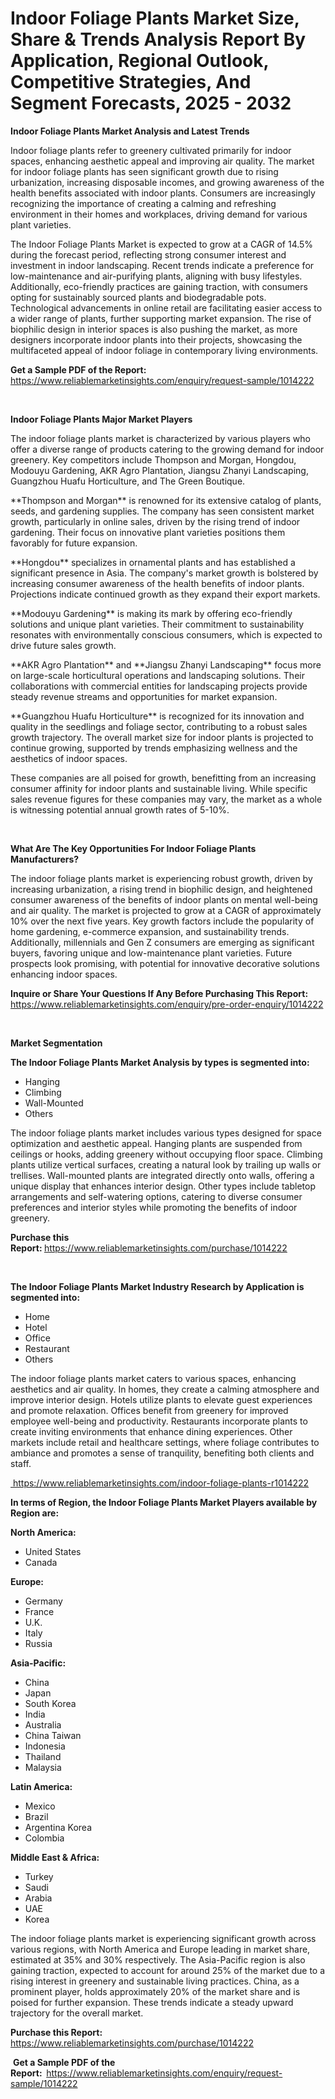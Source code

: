 <p><h1>Indoor Foliage Plants Market Size, Share & Trends Analysis Report By Application, Regional Outlook, Competitive Strategies, And Segment Forecasts, 2025 - 2032</h1></p><p><strong>Indoor Foliage Plants Market Analysis and Latest Trends</strong></p>
<p><p>Indoor foliage plants refer to greenery cultivated primarily for indoor spaces, enhancing aesthetic appeal and improving air quality. The market for indoor foliage plants has seen significant growth due to rising urbanization, increasing disposable incomes, and growing awareness of the health benefits associated with indoor plants. Consumers are increasingly recognizing the importance of creating a calming and refreshing environment in their homes and workplaces, driving demand for various plant varieties.</p><p>The Indoor Foliage Plants Market is expected to grow at a CAGR of 14.5% during the forecast period, reflecting strong consumer interest and investment in indoor landscaping. Recent trends indicate a preference for low-maintenance and air-purifying plants, aligning with busy lifestyles. Additionally, eco-friendly practices are gaining traction, with consumers opting for sustainably sourced plants and biodegradable pots. Technological advancements in online retail are facilitating easier access to a wider range of plants, further supporting market expansion. The rise of biophilic design in interior spaces is also pushing the market, as more designers incorporate indoor plants into their projects, showcasing the multifaceted appeal of indoor foliage in contemporary living environments.</p></p>
<p><strong>Get a Sample PDF of the Report:&nbsp;</strong> <a href="https://www.reliablemarketinsights.com/enquiry/request-sample/1014222?utm_campaign=3090&utm_medium=2&utm_source=Github&utm_content=ia&utm_term=17042025&utm_id=indoor-foliage-plants">https://www.reliablemarketinsights.com/enquiry/request-sample/1014222</a></p>
<p>&nbsp;</p>
<p><strong>Indoor Foliage Plants Major Market Players</strong></p>
<p><p>The indoor foliage plants market is characterized by various players who offer a diverse range of products catering to the growing demand for indoor greenery. Key competitors include Thompson and Morgan, Hongdou, Modouyu Gardening, AKR Agro Plantation, Jiangsu Zhanyi Landscaping, Guangzhou Huafu Horticulture, and The Green Boutique.</p><p>**Thompson and Morgan** is renowned for its extensive catalog of plants, seeds, and gardening supplies. The company has seen consistent market growth, particularly in online sales, driven by the rising trend of indoor gardening. Their focus on innovative plant varieties positions them favorably for future expansion.</p><p>**Hongdou** specializes in ornamental plants and has established a significant presence in Asia. The company's market growth is bolstered by increasing consumer awareness of the health benefits of indoor plants. Projections indicate continued growth as they expand their export markets.</p><p>**Modouyu Gardening** is making its mark by offering eco-friendly solutions and unique plant varieties. Their commitment to sustainability resonates with environmentally conscious consumers, which is expected to drive future sales growth.</p><p>**AKR Agro Plantation** and **Jiangsu Zhanyi Landscaping** focus more on large-scale horticultural operations and landscaping solutions. Their collaborations with commercial entities for landscaping projects provide steady revenue streams and opportunities for market expansion.</p><p>**Guangzhou Huafu Horticulture** is recognized for its innovation and quality in the seedlings and foliage sector, contributing to a robust sales growth trajectory. The overall market size for indoor plants is projected to continue growing, supported by trends emphasizing wellness and the aesthetics of indoor spaces.</p><p>These companies are all poised for growth, benefitting from an increasing consumer affinity for indoor plants and sustainable living. While specific sales revenue figures for these companies may vary, the market as a whole is witnessing potential annual growth rates of 5-10%.</p></p>
<p>&nbsp;</p>
<p><strong>What Are The Key Opportunities For Indoor Foliage Plants Manufacturers?</strong></p>
<p><p>The indoor foliage plants market is experiencing robust growth, driven by increasing urbanization, a rising trend in biophilic design, and heightened consumer awareness of the benefits of indoor plants on mental well-being and air quality. The market is projected to grow at a CAGR of approximately 10% over the next five years. Key growth factors include the popularity of home gardening, e-commerce expansion, and sustainability trends. Additionally, millennials and Gen Z consumers are emerging as significant buyers, favoring unique and low-maintenance plant varieties. Future prospects look promising, with potential for innovative decorative solutions enhancing indoor spaces.</p></p>
<p><strong>Inquire or Share Your Questions If Any Before Purchasing This Report:</strong> <a href="https://www.reliablemarketinsights.com/enquiry/pre-order-enquiry/1014222?utm_campaign=3090&utm_medium=2&utm_source=Github&utm_content=ia&utm_term=17042025&utm_id=indoor-foliage-plants">https://www.reliablemarketinsights.com/enquiry/pre-order-enquiry/1014222</a></p>
<p>&nbsp;</p>
<p><strong>Market Segmentation</strong></p>
<p><strong>The Indoor Foliage Plants Market Analysis by types is segmented into:</strong></p>
<p><ul><li>Hanging</li><li>Climbing</li><li>Wall-Mounted</li><li>Others</li></ul></p>
<p><p>The indoor foliage plants market includes various types designed for space optimization and aesthetic appeal. Hanging plants are suspended from ceilings or hooks, adding greenery without occupying floor space. Climbing plants utilize vertical surfaces, creating a natural look by trailing up walls or trellises. Wall-mounted plants are integrated directly onto walls, offering a unique display that enhances interior design. Other types include tabletop arrangements and self-watering options, catering to diverse consumer preferences and interior styles while promoting the benefits of indoor greenery.</p></p>
<p><strong>Purchase this Report:&nbsp;</strong><a href="https://www.reliablemarketinsights.com/purchase/1014222?utm_campaign=3090&utm_medium=2&utm_source=Github&utm_content=ia&utm_term=17042025&utm_id=indoor-foliage-plants">https://www.reliablemarketinsights.com/purchase/1014222</a></p>
<p>&nbsp;</p>
<p><strong>The Indoor Foliage Plants Market Industry Research by Application is segmented into:</strong></p>
<p><ul><li>Home</li><li>Hotel</li><li>Office</li><li>Restaurant</li><li>Others</li></ul></p>
<p><p>The indoor foliage plants market caters to various spaces, enhancing aesthetics and air quality. In homes, they create a calming atmosphere and improve interior design. Hotels utilize plants to elevate guest experiences and promote relaxation. Offices benefit from greenery for improved employee well-being and productivity. Restaurants incorporate plants to create inviting environments that enhance dining experiences. Other markets include retail and healthcare settings, where foliage contributes to ambiance and promotes a sense of tranquility, benefiting both clients and staff.</p></p>
<p><a href="https://www.reliablemarketinsights.com/indoor-foliage-plants-r1014222?utm_campaign=3090&utm_medium=2&utm_source=Github&utm_content=ia&utm_term=17042025&utm_id=indoor-foliage-plants">&nbsp;https://www.reliablemarketinsights.com/indoor-foliage-plants-r1014222</a></p>
<p><strong>In terms of Region, the Indoor Foliage Plants Market Players available by Region are:</strong></p>
<p>
    <p> <strong> North America: </strong>
        <ul>
            <li>United States</li>
            <li>Canada</li>
        </ul>
        </p> 
    <p> <strong> Europe: </strong>
        <ul>
            <li>Germany</li>
            <li>France</li>
            <li>U.K.</li>
            <li>Italy</li>
            <li>Russia</li>
        </ul>
        </p> 
    <p> <strong> Asia-Pacific: </strong>
        <ul>
            <li>China</li>
            <li>Japan</li>
            <li>South Korea</li>
            <li>India</li>
            <li>Australia</li>
            <li>China Taiwan</li>
            <li>Indonesia</li>
            <li>Thailand</li>
            <li>Malaysia</li>
        </ul>
        </p> 
    <p> <strong> Latin America: </strong>
        <ul>
            <li>Mexico</li>
            <li>Brazil</li>
            <li>Argentina Korea</li>
            <li>Colombia</li>
        </ul>
        </p> 
    <p> <strong> Middle East & Africa: </strong>
        <ul>
            <li>Turkey</li>
            <li>Saudi</li>
            <li>Arabia</li>
            <li>UAE</li>
            <li>Korea</li>
        </ul>
    </p>
    </p>
<p><p>The indoor foliage plants market is experiencing significant growth across various regions, with North America and Europe leading in market share, estimated at 35% and 30% respectively. The Asia-Pacific region is also gaining traction, expected to account for around 25% of the market due to a rising interest in greenery and sustainable living practices. China, as a prominent player, holds approximately 20% of the market share and is poised for further expansion. These trends indicate a steady upward trajectory for the overall market.</p></p>
<p><strong>Purchase this Report: </strong><a href="https://www.reliablemarketinsights.com/purchase/1014222?utm_campaign=3090&utm_medium=2&utm_source=Github&utm_content=ia&utm_term=17042025&utm_id=indoor-foliage-plants">https://www.reliablemarketinsights.com/purchase/1014222</a></p>
<p>&nbsp;<strong>Get a Sample PDF of the Report:&nbsp;&nbsp;</strong><a href="https://www.reliablemarketinsights.com/enquiry/request-sample/1014222?utm_campaign=3090&utm_medium=2&utm_source=Github&utm_content=ia&utm_term=17042025&utm_id=indoor-foliage-plants">https://www.reliablemarketinsights.com/enquiry/request-sample/1014222</a></p>
<p><strong></strong></p>
<p><p></p><p></p><p></p></p>